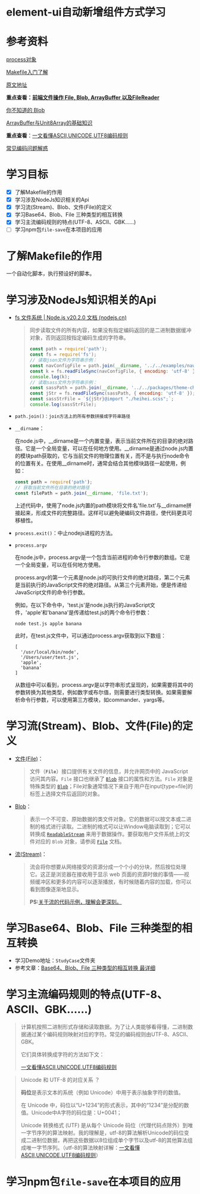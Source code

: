# element-ui自动新增组件方式学习
# 参考资料
[process对象](http://javascript.ruanyifeng.com/nodejs/process.html)

[Makefile入门了解](https://zhuanlan.zhihu.com/p/56489231)

[原文地址](https://juejin.cn/post/7031331765482422280)

**重点查看：[前端文件操作 File, Blob, ArrayBuffer 以及FileReader](https://blog.csdn.net/qfc_128220/article/details/122233317)**

[你不知道的 Blob](https://mp.weixin.qq.com/s/lQKTCS_QB0E62SK9oXD4LA)

[ArrayBuffer与Unit8Array的基础知识](https://mp.weixin.qq.com/s?__biz=MzI2MjcxNTQ0Nw==&mid=2247484317&idx=1&sn=c0b397b6bd5fdfced0c1bebc187a7c0d&chksm=ea47a2c5dd302bd37b285f65dd7a92df8ca1bc213465091e82a28be08ec5808b905e9fb69bec&scene=21#wechat_redirect)

**重点查看**：[一文看懂ASCII,UNICODE,UTF8编码规则](https://zhuanlan.zhihu.com/p/475820456)

[常见编码问题解惑](https://www.unicode.org/faq/utf_bom.html)

# 学习目标
+ [x] 了解Makefile的作用
+ [x] 学习涉及NodeJs知识相关的Api
+ [x] 学习流(Stream)、Blob、文件(File)的定义
+ [x] 学习Base64、Blob、File 三种类型的相互转换
+ [x] 学习主流编码规则的特点(UTF-8、ASCII、GBK……)
+ [ ] 学习npm包`file-save`在本项目的应用

# 了解Makefile的作用

一个自动化脚本，执行预设好的脚本。

# 学习涉及NodeJs知识相关的Api

+ [fs 文件系统 | Node.js v20.2.0 文档 (nodejs.cn)](https://nodejs.cn/api/fs.html#fsreadfilesyncpath-options)

  > 同步读取文件的所有内容，如果没有指定编码返回的是二进制数据缓冲对象，否则返回按指定编码生成的字符串。
  >
  > ```js
  > const path = require('path');
  > const fs = require('fs');
  > // 读取json文件为字符串示例：
  > const navConfigFile = path.join(__dirname, '../../examples/nav.config.json');
  > const k = fs.readFileSync(navConfigFile, { encoding: 'utf-8' });
  > console.log(k);
  > // 读取sass文件为字符串示例：
  > const sassPath = path.join(__dirname, '../../packages/theme-chalk/src/index.scss');
  > const jStr = fs.readFileSync(sassPath, { encoding: 'utf-8' });
  > const sassStrFile = `${jStr}@import "./heihei.scss";`;
  > console.log(sassStrFile);
  > ```

+ `path.join()：join方法上的所有参数拼接成字符串路径` 

+ `__dirname`：

  在node.js中，__dirname是一个内置变量，表示当前文件所在的目录的绝对路径。它是一个全局变量，可以在任何地方使用。__dirname是通过node.js内置的模块path获取的，它与当前文件的物理位置有关，而不是与执行node命令的位置有关。在使用__dirname时，通常会结合其他模块路径一起使用，例如：

  ```js
  const path = require('path');
  // 获取当前文件所在目录的绝对路径
  const filePath = path.join(__dirname, 'file.txt');
  ```

  上述代码中，使用了node.js内置的path模块将文件名'file.txt'与__dirname拼接起来，形成文件的完整路径。这样可以避免硬编码文件路径，使代码更具可移植性。

+ `process.exit()`：中止nodejs进程的方法。

+ `process.argv`

  在node.js中，process.argv是一个包含当前进程的命令行参数的数组。它是一个全局变量，可以在任何地方使用。

  process.argv的第一个元素是node.js的可执行文件的绝对路径，第二个元素是当前执行的JavaScript文件的绝对路径。从第三个元素开始，便是传递给JavaScript文件的命令行参数。

  例如，在以下命令中，'test.js'是node.js执行的JavaScript文件，'apple'和'banana'是传递给test.js的两个命令行参数：

  ```
  node test.js apple banana
  ```

  此时，在test.js文件中，可以通过process.argv获取到以下数组：

  ```
  [
    '/usr/local/bin/node',
    '/Users/user/test.js',
    'apple',
    'banana'
  ]
  ```

  从数组中可以看到，process.argv是以字符串形式呈现的，如果需要将其中的参数转换为其他类型，例如数字或布尔值，则需要进行类型转换。如果需要解析命令行参数，可以使用第三方模块，如commander、yargs等。

# 学习流(Stream)、Blob、文件(File)的定义

+ [文件(File)](https://developer.mozilla.org/zh-CN/docs/Web/API/File)：

  > 文件（**`File`**）接口提供有关文件的信息，并允许网页中的 JavaScript 访问其内容。`File` 接口也继承了 [`Blob`](https://developer.mozilla.org/zh-CN/docs/Web/API/Blob) 接口的属性和方法。`File` 对象是特殊类型的 [`Blob`](https://developer.mozilla.org/zh-CN/docs/Web/API/Blob)；File对象通常情况下来自于用户在input[type=file]的标签上选择文件后返回的对象。

+ [Blob](https://developer.mozilla.org/zh-CN/docs/Web/API/Blob)：

  > 表示一个不可变、原始数据的类文件对象。它的数据可以按文本或二进制的格式进行读取。二进制的格式可以让Window电脑读取到；它可以转换成 [`ReadableStream`](https://developer.mozilla.org/zh-CN/docs/Web/API/ReadableStream) 来用于数据操作。要获取用户文件系统上的文件对应的 `Blob` 对象，请参阅 [`File`](https://developer.mozilla.org/zh-CN/docs/Web/API/File) 文档。

+ [流(Stream)](https://developer.mozilla.org/zh-CN/docs/Web/API/Streams_API)：

  > 流会将你想要从网络接受的资源分成一个个小的分块，然后按位处理它。这正是浏览器在接收用于显示 web 页面的资源时做的事情——视频缓冲区和更多的内容可以逐渐播放，有时候随着内容的加载，你可以看到图像逐渐地显示。
  >
  > **PS:**[关于流的代码示例，理解会更深刻。](https://developer.mozilla.org/zh-CN/docs/Web/API/Streams_API#%E7%A4%BA%E4%BE%8B)


# 学习Base64、Blob、File 三种类型的相互转换

+ 学习Demo地址：`StudyCase`文件夹
+ 参考文章：[Base64、Blob、File 三种类型的相互转换 最详细](https://blog.csdn.net/BaymaxCSDN/article/details/108077233)

# 学习主流编码规则的特点(UTF-8、ASCII、GBK……)

> 计算机按照二进制形式存储和读取数据。为了让人类能够看得懂，二进制数据通过某个编码规则映射对应的字符。常见的编码规则由UTF-8、ASCII、GBK。
>
> 它们具体转换成字符的方法如下文：
>
> [一文看懂ASCII,UNICODE,UTF8编码规则](https://zhuanlan.zhihu.com/p/475820456)

> Unicode 和 UTF-8 的对应关系 ？
>
> **码位**是表示文本的系统（例如 Unicode）中用于表示抽象字符的数值。
>
> 在 Unicode 中，码位以“U+1234”的形式表示，其中的“1234”是分配的数值。Unicode中A字符的码位是：U+0041；
>
> Unicode 转换格式 (UTF) 是从每个 Unicode 码位（代理代码点除外）到唯一字节序列的算法映射。我的理解是，utf-8的算法解析Unicode的码位变成二进制位数据，再把这些数据以8位组成单个字节以及utf-8的其他算法组成唯一字节序列。（utf-8的算法映射详解：[一文看懂ASCII,UNICODE,UTF8编码规则](https://zhuanlan.zhihu.com/p/475820456)）

# 学习npm包`file-save`在本项目的应用
